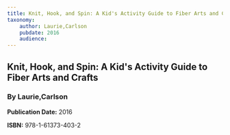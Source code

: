 ```yaml
---
title: Knit, Hook, and Spin: A Kid's Activity Guide to Fiber Arts and Crafts
taxonomy:
	author: Laurie,Carlson
	pubdate: 2016
	audience: 
---
```

## Knit, Hook, and Spin: A Kid's Activity Guide to Fiber Arts and Crafts
### By Laurie,Carlson


**Publication Date:** 2016

**ISBN:** 978-1-61373-403-2